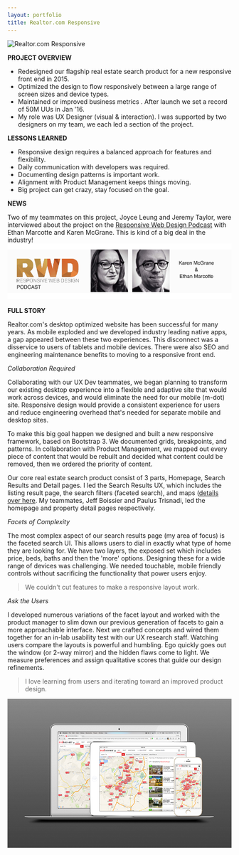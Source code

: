 ```yaml
---
layout: portfolio
title: Realtor.com Responsive
---
```


![Realtor.com Responsive](/assets/rdc_responsive/responsive_srp_list3.gif)


**PROJECT OVERVIEW**

* Redesigned our flagship real estate search product for a new responsive front end in 2015. 
* Optimized the design to flow responsively between a large range of screen sizes and device types. 
* Maintained or improved business metrics . After launch we set a record of 50M UUs  in Jan '16. 
* My role was UX Designer (visual & interaction). I was supported by two designers on my team, we each led a section of the project. 


**LESSONS LEARNED**

* Responsive design requires a balanced approach for features and flexibility.
* Daily communication with developers was required.
* Documenting design patterns is important work.
* Alignment with Product Management keeps things moving.
* Big project can get crazy, stay focused on the goal.


**NEWS**

Two of my teammates on this project, Joyce Leung and Jeremy Taylor, were interviewed about the project on the [Responsive Web Design Podcast](http://responsivewebdesign.com/podcast/) with Ethan Marcotte and Karen McGrane. This is kind of a big deal in the industry!
![RWD](/assets/rdc_responsive/RWD.png)


 
**FULL STORY**

Realtor.com's desktop optimized website has been successful for many years. As mobile exploded and we developed industry leading native apps, a gap appeared between these two experiences. This disconnect  was a disservice to users of tablets and mobile devices. There were also SEO and engineering maintenance benefits to moving to a responsive front end.

*Collaboration Required*

Collaborating with our UX Dev teammates, we began planning to transform our existing desktop experience into a flexible and adaptive site that would work across devices, and would eliminate the need for our mobile (m-dot) site. Responsive design would provide a consistent experience for users and reduce engineering overhead that's needed for separate mobile and desktop sites.

To make this big goal happen we designed and built a new responsive framework, based on Bootstrap 3. We documented grids, breakpoints, and patterns. In collaboration with Product Management, we mapped out every piece of content that would be rebuilt and decided what content could be removed, then we ordered the priority of content.

Our core real estate search product consist of 3 parts, Homepage, Search Results and Detail pages. I led the Search Results UX, which includes the listing result page, the search filters (faceted search), and maps ([details over here](/portfolio/rdc_maps). My teammates, Jeff Boissier and Paulus Trisnadi, led the homepage and property detail pages respectively. 

*Facets of Complexity*

The most complex aspect of our search results page (my area of focus) is the faceted search UI. This allows users to dial in exactly what type of home they are looking for. We have two layers, the exposed set which includes price, beds, baths and then the 'more' options. Designing these for a wide range of devices was challenging. We needed touchable, mobile friendly controls without sacrificing the functionality that power users enjoy. 

>We couldn't cut features to make a responsive layout work. 

*Ask the Users*

I developed numerous variations of the facet layout and worked with the product manager to slim down our previous generation of facets to gain a more approachable interface.
Next we crafted concepts and wired them together for an in-lab usability test with our UX research staff. Watching users compare the layouts is powerful and humbling. Ego quickly goes out the window (or 2-way mirror) and the hidden flaws come to light. We measure preferences and assign qualitative scores that guide our design refinements.

>I love learning from users and iterating toward an improved product design.

![Realtor.com Responsive](/assets/rdc_responsive/responsive-sizes.png)

